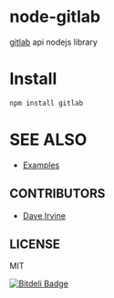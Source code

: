 node-gitlab
===========

[gitlab](https://github.com/gitlabhq/gitlabhq) api nodejs library

Install
=======

```bash
npm install gitlab
```

SEE ALSO
========

* [Examples](https://github.com/moul/node-gitlab/tree/master/examples)

CONTRIBUTORS
------------

- [Dave Irvine](https://github.com/dave-irvine)

LICENSE
-------

MIT


[![Bitdeli Badge](https://d2weczhvl823v0.cloudfront.net/moul/node-gitlab/trend.png)](https://bitdeli.com/free "Bitdeli Badge")

